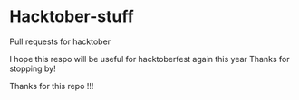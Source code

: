 # Hacktober-stuff
Pull requests for hacktober

I hope this respo will be useful for hacktoberfest again this year
Thanks for stopping by!

Thanks for this repo !!!
